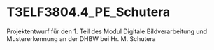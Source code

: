 # T3ELF3804.4_PE_Schutera
Projektentwurf für den 1. Teil des Modul Digitale Bildverarbeitung und Mustererkennung an der DHBW bei Hr. M. Schutera
